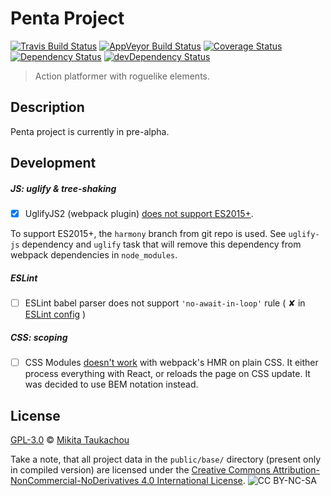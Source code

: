 Penta Project
=============

[![Travis Build Status][travis-image]][travis-url]
[![AppVeyor Build Status][appveyor-image]][appveyor-url]
[![Coverage Status][coveralls-image]][coveralls-url]
[![Dependency Status][dep-image]][dep-url]
[![devDependency Status][devdep-image]][devdep-url]

> Action platformer with roguelike elements.

## Description ##

Penta project is currently in pre-alpha.

## Development ##

##### JS: uglify & tree-shaking #####

* [x] UglifyJS2 (webpack plugin) [does not support ES2015+][UglifyJS2-es2015].

To support ES2015+, the `harmony` branch from git repo is used.
See `uglify-js` dependency and `uglify` task that will remove this dependency from webpack dependencies in `node_modules`.

##### ESLint #####

* [ ] ESLint babel parser does not support `'no-await-in-loop'` rule ( ✘ in [ESLint config](.eslintrc.js) )

##### CSS: scoping #####

* [ ] CSS Modules [doesn't work](https://github.com/webpack/css-loader/issues/186#issuecomment-171042804) with webpack's HMR on plain CSS.
It either process everything with React, or reloads the page on CSS update. It was decided to use BEM notation instead.

## License ##

[GPL-3.0](LICENSE) © [Mikita Taukachou](https://edloidas.com)

Take a note, that all project data in the `public/base/` directory (present only in compiled version) are licensed under the [Creative Commons Attribution-NonCommercial-NoDerivatives 4.0 International License][base-license-url]. ![CC BY-NC-SA][base-license-image]

<!-- Links -->
[travis-url]: https://travis-ci.org/edloidas/penta-project
[travis-image]: https://img.shields.io/travis/edloidas/penta-project.svg?label=linux%20build

[appveyor-url]: https://ci.appveyor.com/project/edloidas/penta-project
[appveyor-image]: https://img.shields.io/appveyor/ci/edloidas/penta-project.svg?label=windows%20build

[coveralls-url]: https://coveralls.io/github/edloidas/penta-project?branch=master
[coveralls-image]: https://coveralls.io/repos/github/edloidas/penta-project/badge.svg?branch=master

[dep-url]: https://david-dm.org/edloidas/penta-project
[dep-image]: https://david-dm.org/edloidas/penta-project.svg

[devdep-url]: https://david-dm.org/edloidas/penta-project#info=devDependencies
[devdep-image]: https://david-dm.org/edloidas/penta-project/dev-status.svg

[base-license-url]: http://creativecommons.org/licenses/by-nc-nd/4.0/
[base-license-image]: http://mirrors.creativecommons.org/presskit/buttons/80x15/svg/by-nc-sa.svg

[UglifyJS2-es2015]: https://github.com/mishoo/UglifyJS2/issues/448
